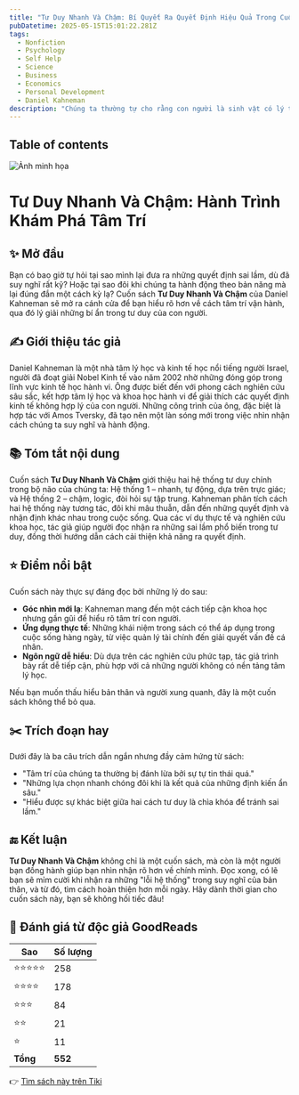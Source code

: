 ```yaml
---
title: "Tư Duy Nhanh Và Chậm: Bí Quyết Ra Quyết Định Hiệu Quả Trong Cuộc Sống"
pubDatetime: 2025-05-15T15:01:22.281Z
tags:
  - Nonfiction
  - Psychology
  - Self Help
  - Science
  - Business
  - Economics
  - Personal Development
  - Daniel Kahneman
description: "Chúng ta thường tự cho rằng con người là sinh vật có lý trí mạnh mẽ, khi quyết định hay đánh giá..."
---
```


## Table of contents

 ![Ảnh minh họa](https://images-na.ssl-images-amazon.com/images/S/compressed.photo.goodreads.com/books/1630317557i/23463166.jpg) 

# Tư Duy Nhanh Và Chậm: Hành Trình Khám Phá Tâm Trí

## ✨ Mở đầu  
Bạn có bao giờ tự hỏi tại sao mình lại đưa ra những quyết định sai lầm, dù đã suy nghĩ rất kỹ? Hoặc tại sao đôi khi chúng ta hành động theo bản năng mà lại đúng đắn một cách kỳ lạ? Cuốn sách **Tư Duy Nhanh Và Chậm** của Daniel Kahneman sẽ mở ra cánh cửa để bạn hiểu rõ hơn về cách tâm trí vận hành, qua đó lý giải những bí ẩn trong tư duy của con người.

## ✍️ Giới thiệu tác giả  
Daniel Kahneman là một nhà tâm lý học và kinh tế học nổi tiếng người Israel, người đã đoạt giải Nobel Kinh tế vào năm 2002 nhờ những đóng góp trong lĩnh vực kinh tế học hành vi. Ông được biết đến với phong cách nghiên cứu sâu sắc, kết hợp tâm lý học và khoa học hành vi để giải thích các quyết định kinh tế không hợp lý của con người. Những công trình của ông, đặc biệt là hợp tác với Amos Tversky, đã tạo nên một làn sóng mới trong việc nhìn nhận cách chúng ta suy nghĩ và hành động.

## 📚 Tóm tắt nội dung  
Cuốn sách **Tư Duy Nhanh Và Chậm** giới thiệu hai hệ thống tư duy chính trong bộ não của chúng ta: Hệ thống 1 – nhanh, tự động, dựa trên trực giác; và Hệ thống 2 – chậm, logic, đòi hỏi sự tập trung. Kahneman phân tích cách hai hệ thống này tương tác, đôi khi mâu thuẫn, dẫn đến những quyết định và nhận định khác nhau trong cuộc sống. Qua các ví dụ thực tế và nghiên cứu khoa học, tác giả giúp người đọc nhận ra những sai lầm phổ biến trong tư duy, đồng thời hướng dẫn cách cải thiện khả năng ra quyết định.

## ⭐ Điểm nổi bật  
Cuốn sách này thực sự đáng đọc bởi những lý do sau:  
- **Góc nhìn mới lạ**: Kahneman mang đến một cách tiếp cận khoa học nhưng gần gũi để hiểu rõ tâm trí con người.  
- **Ứng dụng thực tế**: Những khái niệm trong sách có thể áp dụng trong cuộc sống hàng ngày, từ việc quản lý tài chính đến giải quyết vấn đề cá nhân.  
- **Ngôn ngữ dễ hiểu**: Dù dựa trên các nghiên cứu phức tạp, tác giả trình bày rất dễ tiếp cận, phù hợp với cả những người không có nền tảng tâm lý học.  

Nếu bạn muốn thấu hiểu bản thân và người xung quanh, đây là một cuốn sách không thể bỏ qua.

## ✂️ Trích đoạn hay  
Dưới đây là ba câu trích dẫn ngắn nhưng đầy cảm hứng từ sách:  
- "Tâm trí của chúng ta thường bị đánh lừa bởi sự tự tin thái quá."  
- "Những lựa chọn nhanh chóng đôi khi là kết quả của những định kiến ẩn sâu."  
- "Hiểu được sự khác biệt giữa hai cách tư duy là chìa khóa để tránh sai lầm."  

## 🔚 Kết luận  
**Tư Duy Nhanh Và Chậm** không chỉ là một cuốn sách, mà còn là một người bạn đồng hành giúp bạn nhìn nhận rõ hơn về chính mình. Đọc xong, có lẽ bạn sẽ mỉm cười khi nhận ra những "lỗi hệ thống" trong suy nghĩ của bản thân, và từ đó, tìm cách hoàn thiện hơn mỗi ngày. Hãy dành thời gian cho cuốn sách này, bạn sẽ không hối tiếc đâu!


## 💖 Đánh giá từ độc giả GoodReads

| Sao    | Số lượng |
|--------|----------|
| ⭐⭐⭐⭐⭐ | 258 |
| ⭐⭐⭐⭐ | 178 |
| ⭐⭐⭐ | 84 |
| ⭐⭐ | 21 |
| ⭐ | 11 |
| **Tổng** | **552** |


👉 [Tìm sách này trên Tiki](https://tiki.vn/search?q=T%C6%B0%20Duy%20Nhanh%20V%C3%A0%20Ch%E1%BA%ADm)